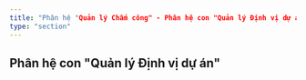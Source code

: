 ```yaml
---
title: "Phân hệ "Quản lý Chấm công" - Phân hệ con "Quản lý Định vị dự án""
type: "section"
---
```


## Phân hệ con "Quản lý Định vị dự án"
